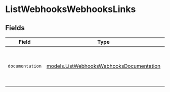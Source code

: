 # ListWebhooksWebhooksLinks


## Fields

| Field                                                                                      | Type                                                                                       | Required                                                                                   | Description                                                                                |
| ------------------------------------------------------------------------------------------ | ------------------------------------------------------------------------------------------ | ------------------------------------------------------------------------------------------ | ------------------------------------------------------------------------------------------ |
| `documentation`                                                                            | [models.ListWebhooksWebhooksDocumentation](../models/listwebhookswebhooksdocumentation.md) | :heavy_check_mark:                                                                         | The URL to the generic Mollie API error handling guide.                                    |